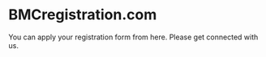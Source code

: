 # BMCregistration.com
You can apply your registration form from here. Please get connected with us.
